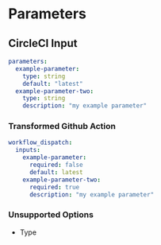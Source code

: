 # Parameters

## CircleCI Input

```yaml
parameters:
  example-parameter:
    type: string
    default: "latest"
  example-parameter-two:
    type: string
    description: "my example parameter"
```

### Transformed Github Action

```yaml
workflow_dispatch:
  inputs:
    example-parameter:
      required: false
      default: latest
    example-parameter-two:
      required: true
      description: "my example parameter"
```

### Unsupported Options

- Type
